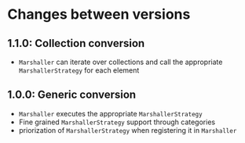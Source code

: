 # Changes between versions

## 1.1.0: Collection conversion

* `Marshaller` can iterate over collections and call the appropriate `MarshallerStrategy` for each element

## 1.0.0: Generic conversion

* `Marshaller` executes the appropriate `MarshallerStrategy`
* Fine grained `MarshallerStrategy` support through categories
* priorization of `MarshallerStrategy` when registering it in `Marshaller`
